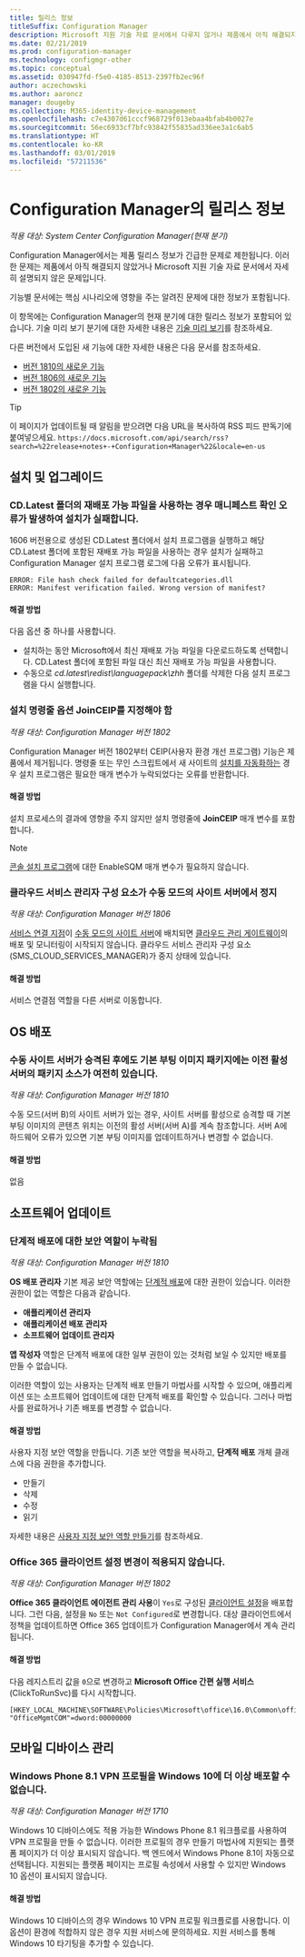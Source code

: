 ```yaml
---
title: 릴리스 정보
titleSuffix: Configuration Manager
description: Microsoft 지원 기술 자료 문서에서 다루지 않거나 제품에서 아직 해결되지 않은 긴급한 문제에 대해 알아봅니다.
ms.date: 02/21/2019
ms.prod: configuration-manager
ms.technology: configmgr-other
ms.topic: conceptual
ms.assetid: 030947fd-f5e0-4185-8513-2397fb2ec96f
author: aczechowski
ms.author: aaroncz
manager: dougeby
ms.collection: M365-identity-device-management
ms.openlocfilehash: c7e4307d61cccf968729f013ebaa4bfab4b0027e
ms.sourcegitcommit: 56ec6933cf7bfc93842f55835ad336ee3a1c6ab5
ms.translationtype: HT
ms.contentlocale: ko-KR
ms.lasthandoff: 03/01/2019
ms.locfileid: "57211536"
---
```

# <a name="release-notes-for-configuration-manager"></a>Configuration Manager의 릴리스 정보

*적용 대상: System Center Configuration Manager(현재 분기)*

Configuration Manager에서는 제품 릴리스 정보가 긴급한 문제로 제한됩니다. 이러한 문제는 제품에서 아직 해결되지 않았거나 Microsoft 지원 기술 자료 문서에서 자세히 설명되지 않은 문제입니다.  

기능별 문서에는 핵심 시나리오에 영향을 주는 알려진 문제에 대한 정보가 포함됩니다.  

이 항목에는 Configuration Manager의 현재 분기에 대한 릴리스 정보가 포함되어 있습니다. 기술 미리 보기 분기에 대한 자세한 내용은 [기술 미리 보기](/sccm/core/get-started/technical-preview)를 참조하세요.  

다른 버전에서 도입된 새 기능에 대한 자세한 내용은 다음 문서를 참조하세요.
- [버전 1810의 새로운 기능](/sccm/core/plan-design/changes/whats-new-in-version-1810)
- [버전 1806의 새로운 기능](/sccm/core/plan-design/changes/whats-new-in-version-1806)  
- [버전 1802의 새로운 기능](/sccm/core/plan-design/changes/whats-new-in-version-1802)

> [!Tip]  
> 이 페이지가 업데이트될 때 알림을 받으려면 다음 URL을 복사하여 RSS 피드 판독기에 붙여넣으세요. `https://docs.microsoft.com/api/search/rss?search=%22release+notes+-+Configuration+Manager%22&locale=en-us`



## <a name="set-up-and-upgrade"></a>설치 및 업그레이드  


### <a name="when-using-redistributable-files-from-the-cdlatest-folder-setup-fails-with-a-manifest-verification-error"></a>CD.Latest 폴더의 재배포 가능 파일을 사용하는 경우 매니페스트 확인 오류가 발생하여 설치가 실패합니다.
<!-- 510080, 490569  -->

1606 버전용으로 생성된 CD.Latest 폴더에서 설치 프로그램을 실행하고 해당 CD.Latest 폴더에 포함된 재배포 가능 파일을 사용하는 경우 설치가 실패하고 Configuration Manager 설치 프로그램 로그에 다음 오류가 표시됩니다.

  `ERROR: File hash check failed for defaultcategories.dll`  
  `ERROR: Manifest verification failed. Wrong version of manifest?`

#### <a name="workaround"></a>해결 방법
다음 옵션 중 하나를 사용합니다.
 - 설치하는 동안 Microsoft에서 최신 재배포 가능 파일을 다운로드하도록 선택합니다. CD.Latest 폴더에 포함된 파일 대신 최신 재배포 가능 파일을 사용합니다.
 - 수동으로 *cd.latest\redist\languagepack\zhh* 폴더를 삭제한 다음 설치 프로그램을 다시 실행합니다.


### <a name="setup-command-line-option-joinceip-must-be-specified"></a>설치 명령줄 옵션 JoinCEIP를 지정해야 함
<!--510806-->
*적용 대상: Configuration Manager 버전 1802*

Configuration Manager 버전 1802부터 CEIP(사용자 환경 개선 프로그램) 기능은 제품에서 제거됩니다. 명령줄 또는 무인 스크립트에서 새 사이트의 [설치를 자동화하는](/sccm/core/servers/deploy/install/command-line-options-for-setup) 경우 설치 프로그램은 필요한 매개 변수가 누락되었다는 오류를 반환합니다. 

#### <a name="workaround"></a>해결 방법
설치 프로세스의 결과에 영향을 주지 않지만 설치 명령줄에 **JoinCEIP** 매개 변수를 포함합니다.

 > [!Note]  
 > [콘솔 설치 프로그램](/sccm/core/servers/deploy/install/install-consoles)에 대한 EnableSQM 매개 변수가 필요하지 않습니다.


### <a name="cloud-service-manager-component-stopped-on-site-server-in-passive-mode"></a>클라우드 서비스 관리자 구성 요소가 수동 모드의 사이트 서버에서 정지
<!--VSO 2858826, SCCMDocs issue 772-->
*적용 대상: Configuration Manager 버전 1806*

[서비스 연결 지점](/sccm/core/servers/deploy/configure/about-the-service-connection-point)이 [수동 모드의 사이트 서버](/sccm/core/servers/deploy/configure/site-server-high-availability)에 배치되면 [클라우드 관리 게이트웨이](/sccm/core/clients/manage/cmg/plan-cloud-management-gateway)의 배포 및 모니터링이 시작되지 않습니다. 클라우드 서비스 관리자 구성 요소(SMS_CLOUD_SERVICES_MANAGER)가 중지 상태에 있습니다.

#### <a name="workaround"></a>해결 방법
서비스 연결점 역할을 다른 서버로 이동합니다.



<!-- ## Backup and recovery  -->


<!--## Client deployment and upgrade-->



## <a name="os-deployment"></a>OS 배포

### <a name="after-passive-site-server-is-promoted-the-default-boot-image-packages-still-have-package-source-on-the-previous-active-server"></a>수동 사이트 서버가 승격된 후에도 기본 부팅 이미지 패키지에는 이전 활성 서버의 패키지 소스가 여전히 있습니다.
<!--3453224, SCCMDocs-pr issue 3097-->
*적용 대상: Configuration Manager 버전 1810*

수동 모드(서버 B)의 사이트 서버가 있는 경우, 사이트 서버를 활성으로 승격할 때 기본 부팅 이미지의 콘텐츠 위치는 이전의 활성 서버(서버 A)를 계속 참조합니다. 서버 A에 하드웨어 오류가 있으면 기본 부팅 이미지를 업데이트하거나 변경할 수 없습니다.

#### <a name="workaround"></a>해결 방법
없음



## <a name="software-updates"></a>소프트웨어 업데이트

### <a name="security-roles-are-missing-for-phased-deployments"></a>단계적 배포에 대한 보안 역할이 누락됨
<!--3479337, SCCMDocs-pr issue 3095-->
*적용 대상: Configuration Manager 버전 1810*

**OS 배포 관리자** 기본 제공 보안 역할에는 [단계적 배포](/sccm/osd/deploy-use/create-phased-deployment-for-task-sequence)에 대한 권한이 있습니다. 이러한 권한이 없는 역할은 다음과 같습니다.  

- **애플리케이션 관리자**  
- **애플리케이션 배포 관리자**  
- **소프트웨어 업데이트 관리자**  

**앱 작성자** 역할은 단계적 배포에 대한 일부 권한이 있는 것처럼 보일 수 있지만 배포를 만들 수 없습니다. 

이러한 역할이 있는 사용자는 단계적 배포 만들기 마법사를 시작할 수 있으며, 애플리케이션 또는 소프트웨어 업데이트에 대한 단계적 배포를 확인할 수 있습니다. 그러나 마법사를 완료하거나 기존 배포를 변경할 수 없습니다.

#### <a name="workaround"></a>해결 방법
사용자 지정 보안 역할을 만듭니다. 기존 보안 역할을 복사하고, **단계적 배포** 개체 클래스에 다음 권한을 추가합니다.
- 만들기  
- 삭제  
- 수정  
- 읽기  

자세한 내용은 [사용자 지정 보안 역할 만들기](/sccm/core/servers/deploy/configure/configure-role-based-administration#BKMK_CreateSecRole)를 참조하세요.


### <a name="changing-office-365-client-setting-doesnt-apply"></a>Office 365 클라이언트 설정 변경이 적용되지 않습니다. 
<!--511551-->
*적용 대상: Configuration Manager 버전 1802*  

**Office 365 클라이언트 에이전트 관리 사용**이 `Yes`로 구성된 [클라이언트 설정](/sccm/core/clients/deploy/about-client-settings#enable-management-of-the-office-365-client-agent)을 배포합니다. 그런 다음, 설정을 `No` 또는 `Not Configured`로 변경합니다. 대상 클라이언트에서 정책을 업데이트하면 Office 365 업데이트가 Configuration Manager에서 계속 관리됩니다. 

#### <a name="workaround"></a>해결 방법
다음 레지스트리 값을 `0`으로 변경하고 **Microsoft Office 간편 실행 서비스**(ClickToRunSvc)를 다시 시작합니다.

```
[HKEY_LOCAL_MACHINE\SOFTWARE\Policies\Microsoft\office\16.0\Common\officeupdate]
"OfficeMgmtCOM"=dword:00000000
```



## <a name="mobile-device-management"></a>모바일 디바이스 관리  

### <a name="you-can-no-longer-deploy-windows-phone-81-vpn-profiles-to-windows-10"></a>Windows Phone 8.1 VPN 프로필을 Windows 10에 더 이상 배포할 수 없습니다.
<!-- 503274  -->
*적용 대상: Configuration Manager 버전 1710*

Windows 10 디바이스에도 적용 가능한 Windows Phone 8.1 워크플로를 사용하여 VPN 프로필을 만들 수 없습니다. 이러한 프로필의 경우 만들기 마법사에 지원되는 플랫폼 페이지가 더 이상 표시되지 않습니다. 백 엔드에서 Windows Phone 8.1이 자동으로 선택됩니다. 지원되는 플랫폼 페이지는 프로필 속성에서 사용할 수 있지만 Windows 10 옵션이 표시되지 않습니다.

#### <a name="workaround"></a>해결 방법
 Windows 10 디바이스의 경우 Windows 10 VPN 프로필 워크플로를 사용합니다. 이 옵션이 환경에 적합하지 않은 경우 지원 서비스에 문의하세요. 지원 서비스를 통해 Windows 10 타기팅을 추가할 수 있습니다.



<!-- ## Reports and monitoring    -->
<!-- ## Conditional access   -->
<!-- ## Endpoint Protection -->
